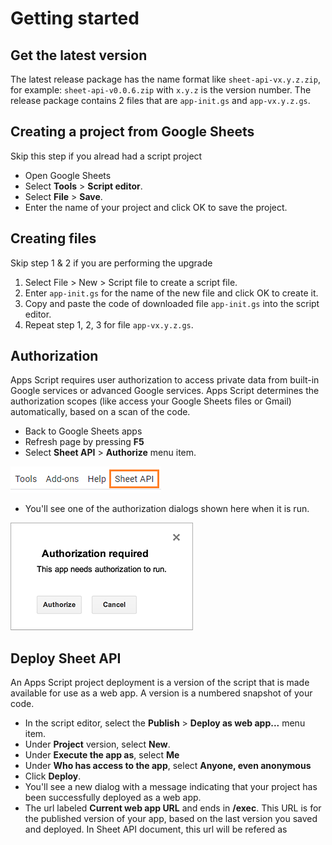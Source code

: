 # Getting started

## Get the latest version

The latest release package has the name format like `sheet-api-vx.y.z.zip`, for example: `sheet-api-v0.0.6.zip` with `x.y.z` is the version number. The release package contains 2 files that are `app-init.gs` and `app-vx.y.z.gs`.

## Creating a project from Google Sheets

Skip this step if you alread had a script project

- Open Google Sheets
- Select **Tools** > **Script editor**.
- Select **File** > **Save**.
- Enter the name of your project and click OK to save the project.

## Creating files

Skip step 1 & 2 if you are performing the upgrade

1. Select File > New > Script file to create a script file.
2. Enter `app-init.gs` for the name of the new file and click OK to create it.
3. Copy and paste the code of downloaded file `app-init.gs` into the script editor.
4. Repeat step 1, 2, 3 for file `app-vx.y.z.gs`.

## Authorization

Apps Script requires user authorization to access private data from built-in Google services or advanced Google services. Apps Script determines the authorization scopes (like access your Google Sheets files or Gmail) automatically, based on a scan of the code. 

- Back to Google Sheets apps
- Refresh page by pressing **F5**
- Select **Sheet API** > **Authorize** menu item.

![Authorization](./images/menu.png)

- You'll see one of the authorization dialogs shown here when it is run.

![Authorization](./images/new-auth.png)

## Deploy Sheet API

An Apps Script project deployment is a version of the script that is made available for use as a web app. A version is a numbered snapshot of your code. 

- In the script editor, select the **Publish** > **Deploy as web app...** menu item.
- Under **Project** version, select **New**.
- Under **Execute the app as**, select **Me**
- Under **Who has access to the app**, select **Anyone, even anonymous**
- Click **Deploy**.
- You'll see a new dialog with a message indicating that your project has been successfully deployed as a web app.
- The url labeled **Current web app URL** and ends in **/exec**. This URL is for the published version of your app, based on the last version you saved and deployed. In Sheet API document, this url will be refered as **<script-url>**
